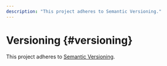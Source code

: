 ```yaml
---
description: "This project adheres to Semantic Versioning."
---
```


# Versioning {#versioning}

This project adheres to [Semantic Versioning](https://semver.org/).
